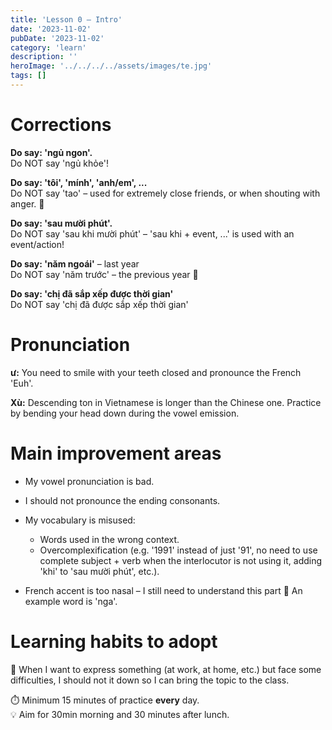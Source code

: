 ```yaml
---
title: 'Lesson 0 – Intro'
date: '2023-11-02'
pubDate: '2023-11-02'
category: 'learn'
description: ''
heroImage: '../../../../assets/images/te.jpg'
tags: []
---
```


# Corrections

**Do say: 'ngủ ngon'.**  
Do NOT say 'ngủ khỏe'!

**Do say: 'tôi', 'mính', 'anh/em', ...**  
Do NOT say 'tao' – used for extremely close friends, or when shouting with anger. 😬

**Do say: 'sau mười phút'.**  
Do NOT say 'sau khi mười phút' – 'sau khi + event, ...' is used with an event/action!

**Do say: 'năm ngoái'** – last year  
Do NOT say 'năm trước' – the previous year 🫣

**Do say: 'chị đã sắp xếp được thời gian'**  
Do NOT say 'chị đã được sắp xếp thời gian'

# Pronunciation

**ư:** You need to smile with your teeth closed and pronounce the French 'Euh'.

**Xù:** Descending ton in Vietnamese is longer than the Chinese one. Practice by bending your head down during the vowel emission.

# Main improvement areas

- My vowel pronunciation is bad.

- I should not pronounce the ending consonants.

- My vocabulary is misused:

  - Words used in the wrong context.
  - Overcomplexification (e.g. '1991' instead of just '91', no need to use complete subject + verb when the interlocutor is not using it, adding 'khi' to 'sau mười phút', etc.).

- French accent is too nasal – I still need to understand this part 🙈 An example word is 'nga'.

# Learning habits to adopt

📝 When I want to express something (at work, at home, etc.) but face some difficulties, I should not it down so I can bring the topic to the class.

⏱️ Minimum 15 minutes of practice **every** day.  
💡 Aim for 30min morning and 30 minutes after lunch.
